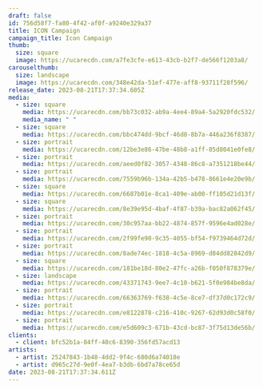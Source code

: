 ```yaml
---
draft: false
id: 756d58f7-fa80-4f42-af0f-a9240e329a37
title: ICON Campaign
campaign_title: I﻿con Campaign
thumb:
  size: square
  image: https://ucarecdn.com/a7fe3cfe-e613-43cb-b2f7-de566f1203a8/
carouselthumb:
  size: landscape
  image: https://ucarecdn.com/348e42da-51ef-477e-aff8-93711f28f596/
release_date: 2023-08-21T17:37:34.605Z
media:
  - size: square
    media: https://ucarecdn.com/bb73c032-ab9a-4ee4-89a4-5a2920fdc532/
    media_name: " "
  - size: square
    media: https://ucarecdn.com/bbc474dd-9bcf-46d8-8b7a-446a236f8387/
  - size: portrait
    media: https://ucarecdn.com/12be3e86-47be-48b8-a1ff-85d8041e0fe8/
  - size: portrait
    media: https://ucarecdn.com/aeed0f82-3057-4348-86c8-a7351218be44/
  - size: portrait
    media: https://ucarecdn.com/7559b96b-134a-42b5-b478-8661e4e20e9b/
  - size: square
    media: https://ucarecdn.com/6687b01e-8ca1-409e-ab00-ff105d21d13f/
  - size: square
    media: https://ucarecdn.com/8e39e95d-4baf-4f87-b39a-bac82a062f45/
  - size: portrait
    media: https://ucarecdn.com/30c957aa-bb22-4874-857f-9596e4ad028e/
  - size: portrait
    media: https://ucarecdn.com/2f99fe90-9c35-4055-bf54-f9739464d72d/
  - size: portrait
    media: https://ucarecdn.com/8ade74ec-1818-4c5a-8969-d84dd82842d9/
  - size: square
    media: https://ucarecdn.com/181be18d-80e2-47fc-a26b-f050f878379e/
  - size: landscape
    media: https://ucarecdn.com/43371743-9ee7-4c10-b621-5f0e984be8da/
  - size: portrait
    media: https://ucarecdn.com/66363769-f638-4c5e-8ce7-df37d0c172c9/
  - size: portrait
    media: https://ucarecdn.com/e8122878-c216-410c-9267-62d93d0c58f0/
  - size: portrait
    media: https://ucarecdn.com/e5d609c3-671b-43cd-bc87-3f75d13de56b/
clients:
  - client: bfc52b1a-84ff-40c6-8390-356fd57acd13
artists:
  - artist: 25247843-1b48-4dd2-9f4c-680d6a74018e
  - artist: d965c27d-9e0f-4ea7-b3db-6bd7a78ce65d
date: 2023-08-21T17:37:34.611Z
---
```


